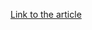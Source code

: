 [Link to the article](https://symantec-enterprise-blogs.security.com/threat-intelligence/ransomhub-knight-ransomware)
